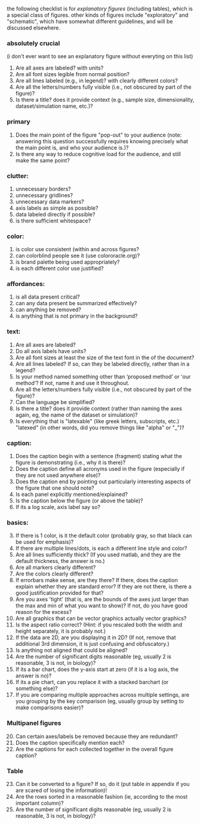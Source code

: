 the following checklist is for *explanatory figures* (including tables), which is a special class of figures. other kinds of figures include "exploratory" and "schematic", which have somewhat different guidelines, and will be discussed elsewhere.


### absolutely crucial

(i don't ever want to see an explanatory figure without everyting on this list)
1. Are all axes are labeled? with units?
3. Are all font sizes legible from normal position?
4. Are all lines labeled (e.g., in legend)? with clearly different colors?
6. Are all the letters/numbers fully visible (i.e., not obscured by part of the figure)?
8. Is there a title? does it provide context (e.g., sample size, dimensionality, dataset/simulation name, etc.)?




### primary

1. Does the main point of the figure "pop-out" to your audience (note: answering this question successfully requires knowing precisely what the main point is, and who your audience is.)?
2. Is there any way to reduce cognitive load for the audience, and still make the same point?

### clutter:

1. unnecessary borders?
2. unnecessary gridlines?
3. unnecessary data markers?
4. axis labels as simple as possible?
5. data labeled directly if possible?
6. is there sufficient whitespace?

### color:

1. is color use consistent (within and across figures?
2. can colorblind people see it (use colororacle.org)?
4. is brand palette being used appropriately?
5. is each different color use justified?

### affordances:

1. is all data present critical?
2. can any data present be summarized effectively?
3. can anything be removed?
4. is anything that is not primary in the background?



### text:

1. Are all axes are labeled?
2. Do all axis labels have units?
3. Are all font sizes at least the size of the text font in the of the document?
4. Are all lines labeled? If so, can they be labeled directly, rather than in a legend?
5. Is your method named something other than ‘proposed method’ or 'our method’? If not, name it and use it throughout.
6. Are all the letters/numbers fully visible (i.e., not obscured by part of the figure)?
7. Can the language be simplified?
8. Is there a title? does it provide context (rather than naming the axes again, eg, the name of the dataset or simulation)?
9. Is everything that is "latexable" (like greek letters, subscripts, etc.) "latexed" (in other words, did you remove things like "alpha" or "_")?

### caption:

1. Does the caption begin with a sentence (fragment) stating what the figure is demonstrating (i.e., why it is there)?  
2. Does the caption define all acronyms used in the figure (especially if they are not used anywhere else)?
3. Does the caption end by pointing out particularly interesting aspects of the figure that one should note?
4. Is each panel explicitly mentioned/explained?
5. Is the caption below the figure (or above the table)?
6. If its a log scale, axis label say so?

### basics:

3. If there is 1 color, is it the default color (probably gray, so that black can be used for emphasis)? 
4. If there are multiple lines/dots, is each a different line style and color?
5. Are all lines sufficiently thick? (If you used matlab, and they are the default thickness, the answer is no.)
6. Are all markers clearly different?
7. Are the colors clearly different?
10. If errorbars make sense, are they there?  If there, does the caption explain whether they are standard error? If they are not there, is there a good justification provided for that?
12. Are you axes 'tight’ (that is, are the bounds of the axes just larger than the max and min of what you want to show)? If not, do you have good reason for the excess?
13. Are all graphics that can be vector graphics actually vector graphics? 
15. Is the aspect ratio correct? (Hint: if you rescaled both the width and height separately, it is probably not.)
16. If the data are 2D, are you displaying it in 2D? (If not, remove that additional 3rd dimension, it is just confusing and obfuscatory.)
17. Is anything not aligned that could be aligned?
14. Are the number of significant digits reasonable (eg, usually 2 is reasonable, 3 is not, in biology)?
18. If its a bar chart, does the y-axis start at zero (if it is a log axis, the answer is no)?  
19. If its a pie chart, can you replace it with a stacked barchart (or something else)?
20.  If you are comparing multiple approaches across multiple settings, are you grouping by the key comparison (eg, usually group by setting to make comparisons easier)?


### Multipanel figures

20. Can certain axes/labels be removed because they are redundant?
21. Does the caption specifically mention each?
22. Are the captions for each collected together in the overall figure caption?

### Table

23. Can it be converted to a figure? If so, do it (put table in appendix if you are scared of losing the information)!
24. Are the rows sorted in a reasonable fashion (ie, according to the most important column)?
14. Are the number of significant digits reasonable (eg, usually 2 is reasonable, 3 is not, in biology)?
